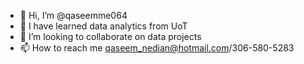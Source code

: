 - 👋 Hi, I’m @qaseemme064
- 🌱 I have learned data analytics from UoT
- 💞️ I’m looking to collaborate on data projects
- 📫 How to reach me qaseem_nedian@hotmail.com/306-580-5283

<!---
qaseemme064/qaseemme064 is a ✨ special ✨ repository because its `README.md` (this file) appears on your GitHub profile.
You can click the Preview link to take a look at your changes.
--->
